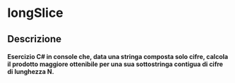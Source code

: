 # longSlice

## Descrizione
#### Esercizio C# in console che, data una stringa composta solo cifre, calcola il prodotto maggiore ottenibile per una sua sottostringa contigua di cifre di lunghezza N.
